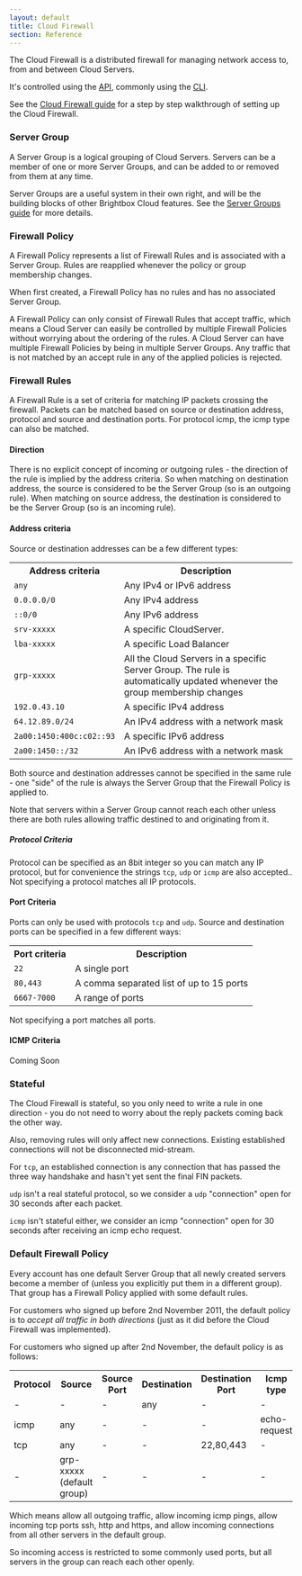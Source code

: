 ```yaml
---
layout: default
title: Cloud Firewall
section: Reference
---
```


The Cloud Firewall is a distributed firewall for managing network
access to, from and between Cloud Servers.

It's controlled using the [API](/reference/api/), commonly using the
[CLI](/reference/cli/).

See the [Cloud Firewall guide](/guides/cli/firewall/) for a step by
step walkthrough of setting up the Cloud Firewall.

### Server Group

A Server Group is a logical grouping of Cloud Servers. Servers can be
a member of one or more Server Groups, and can be added to or removed
from them at any time.

Server Groups are a useful system in their own right, and will be the
building blocks of other Brightbox Cloud features.  See the
[Server Groups guide](/guides/cli/server-groups/) for more details.

### Firewall Policy

A Firewall Policy represents a list of Firewall Rules and is
associated with a Server Group.  Rules are reapplied whenever the
policy or group membership changes.

When first created, a Firewall Policy has no rules and has no
associated Server Group.

A Firewall Policy can only consist of Firewall Rules that accept
traffic, which means a Cloud Server can easily be controlled by
multiple Firewall Policies without worrying about the ordering of the
rules.  A Cloud Server can have multiple Firewall Policies by being in
multiple Server Groups. Any traffic that is not matched by an accept
rule in any of the applied policies is rejected.

### Firewall Rules

A Firewall Rule is a set of criteria for matching IP packets crossing
the firewall.  Packets can be matched based on source or destination
address, protocol and source and destination ports. For protocol icmp,
the icmp type can also be matched.

#### Direction

There is no explicit concept of incoming or outgoing rules - the
direction of the rule is implied by the address criteria.  So when
matching on destination address, the source is considered to be the
Server Group (so is an outgoing rule).  When matching on source
address, the destination is considered to be the Server Group (so is
an incoming rule).

#### Address criteria

Source or destination addresses can be a few different types:

<table>
<tr>
<th>Address criteria</th><th>Description</th>
</tr>
<tr><td><code>any</code></td><td>Any IPv4 or IPv6 address</td></tr>
<tr><td><code>0.0.0.0/0</code></td><td>Any IPv4 address</td></tr>
<tr><td><code>::0/0</code></td><td>Any IPv6 address</td></tr>
<tr><td><code>srv-xxxxx</code></td><td>A specific CloudServer.</td></tr>
<tr><td><code>lba-xxxxx</code></td><td>A specific Load Balancer</td></tr>
<tr><td><code>grp-xxxxx</code></td><td>All the Cloud Servers in a specific Server Group. The rule is automatically updated whenever the group membership changes</td></tr>
<tr><td><code>192.0.43.10</code></td><td>A specific IPv4 address</td></tr>
<tr><td><code>64.12.89.0/24</code></td><td>An IPv4 address with a network mask</td></tr>
<tr><td><code>2a00:1450:400c:c02::93</code></td><td>A specific IPv6 address</td></tr>
<tr><td><code>2a00:1450::/32</code></td><td>An IPv6 address with a network mask</td></tr>
</table>

Both source and destination addresses cannot be specified in the same
rule - one "side" of the rule is always the Server Group that the
Firewall Policy is applied to.

Note that servers within a Server Group cannot reach each other unless
there are both rules allowing traffic destined to and originating
from it.

##### Protocol Criteria

Protocol can be specified as an 8bit integer so you can match any IP
protocol, but for convenience the strings `tcp`, `udp` or `icmp` are
also accepted..  Not specifying a protocol matches all IP protocols.

#### Port Criteria

Ports can only be used with protocols `tcp` and `udp`.  Source and
destination ports can be specified in a few different ways:

<table>
<tr>
<th>Port criteria</th><th>Description</th>
</tr>
<tr><td><code>22</code></td><td>A single port</td></tr>
<tr><td><code>80,443</code></td><td>A comma separated list of up to 15 ports</td></tr>
<tr><td><code>6667-7000</code></td><td>A range of ports</td></tr>
</table>

Not specifying a port matches all ports.

#### ICMP Criteria

Coming Soon

### Stateful

The Cloud Firewall is stateful, so you only need to write a rule in one direction -
you do not need to worry about the reply packets coming back the other
way.

Also, removing rules will only affect new connections. Existing
established connections will not be disconnected mid-stream.

For `tcp`, an established connection is any connection that has passed
the three way handshake and hasn't yet sent the final FIN packets.

`udp` isn't a real stateful protocol, so we consider a `udp`
"connection" open for 30 seconds after each packet.

`icmp` isn't stateful either, we consider an icmp "connection" open
for 30 seconds after receiving an icmp echo request.

### Default Firewall Policy

Every account has one default Server Group that all newly created
servers become a member of (unless you explicitly put them in a
different group).  That group has a Firewall Policy applied with some
default rules.

For customers who signed up before 2nd November 2011, the default
policy is to *accept all traffic in both directions* (just as it did
before the Cloud Firewall was implemented).

For customers who signed up after 2nd November, the
default policy is as follows:

<table>
<tr>
	<th>Protocol</th><th>Source</th><th>Source Port</th><th>Destination</th><th>Destination Port</th><th>Icmp type</th>
</tr>
<tr><td>-</td><td>-</td><td>-</td><td>any</td><td>-</td><td>-</td></tr>
<tr><td>icmp</td><td>any</td><td>-</td><td>-</td><td>-</td><td>echo-request</td></tr>
<tr><td>tcp</td><td>any</td><td>-</td><td>-</td><td>22,80,443</td><td>-</td></tr>
<tr><td>-</td><td>grp-xxxxx (default group)</td><td>-</td><td>-</td><td>-</td><td>-</td></tr>
</table>

Which means allow all outgoing traffic, allow incoming icmp pings,
allow incoming tcp ports ssh, http and https, and allow incoming
connections from all other servers in the default group.

So incoming access is restricted to some commonly used ports, but all
servers in the group can reach each other openly.
